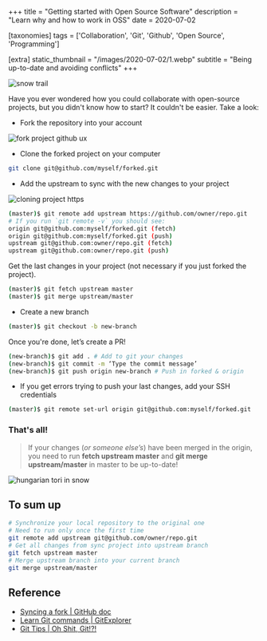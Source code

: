 +++
title = "Getting started with Open Source Software"
description = "Learn why and how to work in OSS"
date = 2020-07-02

[taxonomies]
tags = ['Collaboration', 'Git', 'Github', 'Open Source', 'Programming']

[extra]
static_thumbnail = "/images/2020-07-02/1.webp"
subtitle = "Being up-to-date and avoiding conflicts"
+++

![snow trail](/images/2020-07-02/1.webp)

Have you ever wondered how you could collaborate with open-source projects, but you didn't know how to start? It
couldn't be easier. Take a look:

- Fork the repository into your account

![fork project github ux](/images/2020-07-02/2.webp)

- Clone the forked project on your computer

```bash
git clone git@github.com/myself/forked.git
```

- Add the upstream to sync with the new changes to your project

![cloning project https](/images/2020-07-02/3.webp)


```bash
(master)$ git remote add upstream https://github.com/owner/repo.git
# If you run `git remote -v` you should see:
origin git@github.com:myself/forked.git (fetch)
origin git@github.com:myself/forked.git (push)
upstream git@github.com:owner/repo.git (fetch)
upstream git@github.com:owner/repo.git (push)
```

Get the last changes in your project (not necessary if you just forked the project).

```bash
(master)$ git fetch upstream master
(master)$ git merge upstream/master
```

- Create a new branch

```bash
(master)$ git checkout -b new-branch
```

Once you're done, let’s create a PR!

```bash
(new-branch)$ git add . # Add to git your changes
(new-branch)$ git commit -m ‘Type the commit message’
(new-branch)$ git push origin new-branch # Push in forked & origin
```

- If you get errors trying to push your last changes, add your SSH credentials

```bash
(master)$ git remote set-url origin git@github.com:myself/forked.git
```

### That's all!

> If your changes (_or someone else’s_) have been merged in the origin, you need to run **fetch upstream master** and 
> **git merge upstream/master** in master to be up-to-date!

![hungarian tori in snow](/images/2020-07-02/4.webp)

## To sum up

```bash
# Synchronize your local repository to the original one
# Need to run only once the first time
git remote add upstream git@github.com/owner/repo.git
# Get all changes from sync project into upstream branch
git fetch upstream master
# Merge upstream branch into your current branch
git merge upstream/master
```

<div class="separator"></div>

## Reference

- [Syncing a fork | GitHub doc](https://help.github.com/en/github/collaborating-with-issues-and-pull-requests/syncing-a-fork)
- [Learn Git commands | GitExplorer](https://gitexplorer.com/)
- [Git Tips | Oh Shit, Git!?!](https://ohshitgit.com/)